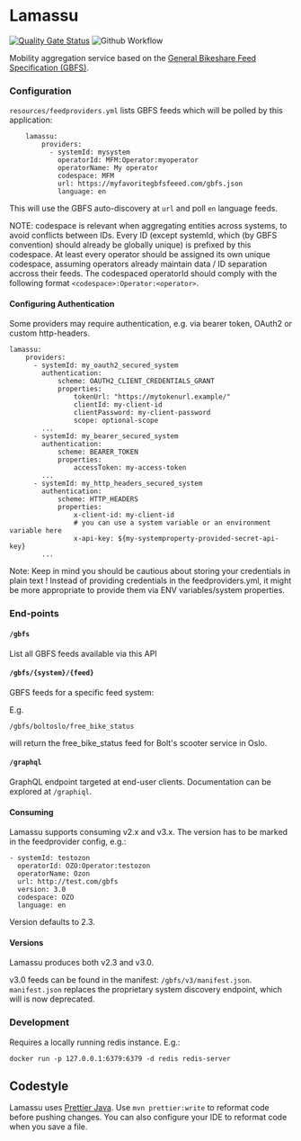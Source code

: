 # Lamassu

[![Quality Gate Status](https://sonarcloud.io/api/project_badges/measure?project=entur_lamassu&metric=alert_status)](https://sonarcloud.io/dashboard?id=entur_lamassu)
![Github Workflow](https://github.com/entur/lamassu/actions/workflows/ci.yml/badge.svg)

Mobility aggregation service based on the [General Bikeshare Feed Specification (GBFS)](https://github.com/MobilityData/gbfs).

### Configuration

`resources/feedproviders.yml` lists GBFS feeds which will be polled by this application:

        lamassu:
            providers:
              - systemId: mysystem
                operatorId: MFM:Operator:myoperator
                operatorName: My operator
                codespace: MFM
                url: https://myfavoritegbfsfeeed.com/gbfs.json
                language: en

This will use the GBFS auto-discovery at `url` and poll `en` language feeds.

NOTE: codespace is relevant when aggregating entities across systems, to avoid conflicts between IDs. 
Every ID (except systemId, which (by GBFS convention) should already be globally unique) is prefixed by this codespace.
At least every operator should be assigned its own unique codespace, assuming operators already maintain data / ID separation accross their feeds.
The codespaced operatorId should comply with the following format `<codespace>:Operator:<operator>`.

#### Configuring Authentication

Some providers may require authentication, e.g. via bearer token, OAuth2 or custom http-headers.

    lamassu:
        providers:
          - systemId: my_oauth2_secured_system
            authentication:
                scheme: OAUTH2_CLIENT_CREDENTIALS_GRANT
                properties:
                    tokenUrl: "https://mytokenurl.example/"
                    clientId: my-client-id
                    clientPassword: my-client-password
                    scope: optional-scope
            ...
          - systemId: my_bearer_secured_system
            authentication:
                scheme: BEARER_TOKEN
                properties:
                    accessToken: my-access-token
            ...
          - systemId: my_http_headers_secured_system
            authentication:
                scheme: HTTP_HEADERS
                properties:
                    x-client-id: my-client-id 
                    # you can use a system variable or an environment variable here
                    x-api-key: ${my-systemproperty-provided-secret-api-key}
            ...

Note: Keep in mind you should be cautious about storing your credentials in plain text ! Instead of providing credentials in the feedproviders.yml, it might be more appropriate to provide them via ENV variables/system properties. 

### End-points

#### `/gbfs`

List all GBFS feeds available via this API

#### `/gbfs/{system}/{feed}`

GBFS feeds for a specific feed system:

E.g.

    /gbfs/boltoslo/free_bike_status

will return the free_bike_status feed for Bolt's scooter service in Oslo.

#### `/graphql`

GraphQL endpoint targeted at end-user clients. Documentation can be explored at `/graphiql`.

#### Consuming

Lamassu supports consuming v2.x and v3.x. The version has to be marked in the feedprovider
config, e.g.:

    - systemId: testozon
      operatorId: OZO:Operator:testozon
      operatorName: Ozon
      url: http://test.com/gbfs
      version: 3.0
      codespace: OZO
      language: en

Version defaults to 2.3.

#### Versions

Lamassu produces both v2.3 and v3.0.

v3.0 feeds can be found in the manifest: `/gbfs/v3/manifest.json`.
`manifest.json` replaces the proprietary system discovery endpoint, which will 
is now deprecated.

### Development

Requires a locally running redis instance. E.g.:

    docker run -p 127.0.0.1:6379:6379 -d redis redis-server

## Codestyle
Lamassu uses [Prettier Java](https://github.com/jhipster/prettier-java). Use `mvn prettier:write` to reformat code before
pushing changes. You can also configure your IDE to reformat code when you save a file.
